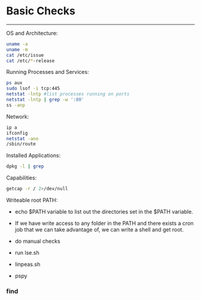 # Basic Checks
-----

OS and Architecture:
```bash
uname -a 
uname -m
cat /etc/issue
cat /etc/*-release
```

Running Processes and Services:
```bash
ps aux
sudo lsof -i tcp:445
netstat -lntp #list processes running on ports
netstat -lntp | grep -w ':80'
ss -anp
```

Network:
```bash
ip a
ifconfig
netstat -ano
/sbin/route
```

Installed Applications:
```bash
dpkg -l | grep
```

Capabilities:
```bash
getcap -r / 2>/dev/null
```

Writeable root PATH:
- echo $PATH variable to list out the directories set in the $PATH variable.
- If we have write access to any folder in the PATH and there exists a cron job that we can take advantage of, we can write a shell and get root.

- do manual checks
- run lse.sh
- linpeas.sh
- pspy


### find



















